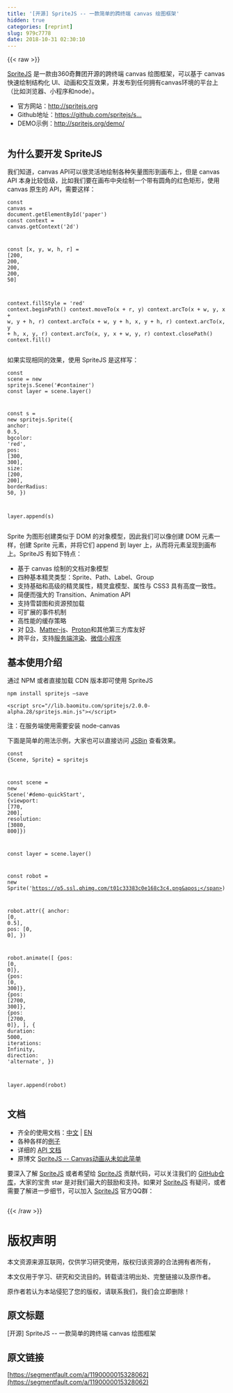 ```yaml
---
title: '[开源] SpriteJS -- 一款简单的跨终端 canvas 绘图框架'
hidden: true
categories: [reprint]
slug: 979c7778
date: 2018-10-31 02:30:10
---
```


{{< raw >}}
<p><a href="https://github.com/spritejs/spritejs" rel="nofollow noreferrer" target="_blank">SpriteJS</a> &#x662F;&#x4E00;&#x6B3E;&#x7531;360&#x5947;&#x821E;&#x56E2;&#x5F00;&#x6E90;&#x7684;&#x8DE8;&#x7EC8;&#x7AEF; canvas &#x7ED8;&#x56FE;&#x6846;&#x67B6;&#xFF0C;&#x53EF;&#x4EE5;&#x57FA;&#x4E8E; canvas &#x5FEB;&#x901F;&#x7ED8;&#x5236;&#x7ED3;&#x6784;&#x5316; UI&#x3001;&#x52A8;&#x753B;&#x548C;&#x4EA4;&#x4E92;&#x6548;&#x679C;&#xFF0C;&#x5E76;&#x53D1;&#x5E03;&#x5230;&#x4EFB;&#x4F55;&#x62E5;&#x6709;canvas&#x73AF;&#x5883;&#x7684;&#x5E73;&#x53F0;&#x4E0A;&#xFF08;&#x6BD4;&#x5982;&#x6D4F;&#x89C8;&#x5668;&#x3001;&#x5C0F;&#x7A0B;&#x5E8F;&#x548C;node&#xFF09;&#x3002;</p><ul><li>&#x5B98;&#x65B9;&#x7F51;&#x7AD9;&#xFF1A;<a href="http://spritejs.org" rel="nofollow noreferrer" target="_blank">http://spritejs.org</a></li><li>Github&#x5730;&#x5740;&#xFF1A;<a href="https://github.com/spritejs/spritejs" rel="nofollow noreferrer" target="_blank">https://github.com/spritejs/s...</a></li><li>DEMO&#x793A;&#x4F8B;&#xFF1A;<a href="http://spritejs.org/demo/" rel="nofollow noreferrer" target="_blank">http://spritejs.org/demo/</a></li></ul><p><span class="img-wrap"><img data-src="/img/remote/1460000015328065?w=500&amp;h=500" src="https://static.alili.tech/img/remote/1460000015328065?w=500&amp;h=500" alt="" title="" style="cursor:pointer;display:inline"></span></p><h2 id="articleHeader0">&#x4E3A;&#x4EC0;&#x4E48;&#x8981;&#x5F00;&#x53D1; SpriteJS</h2><p>&#x6211;&#x4EEC;&#x77E5;&#x9053;&#xFF0C;canvas API&#x53EF;&#x4EE5;&#x5F88;&#x7075;&#x6D3B;&#x5730;&#x7ED8;&#x5236;&#x5404;&#x79CD;&#x77E2;&#x91CF;&#x56FE;&#x5F62;&#x5230;&#x753B;&#x5E03;&#x4E0A;&#xFF0C;&#x4F46;&#x662F; canvas API &#x672C;&#x8EAB;&#x6BD4;&#x8F83;&#x4F4E;&#x7EA7;&#xFF0C;&#x6BD4;&#x5982;&#x6211;&#x4EEC;&#x8981;&#x5728;&#x753B;&#x5E03;&#x4E2D;&#x592E;&#x7ED8;&#x5236;&#x4E00;&#x4E2A;&#x5E26;&#x6709;&#x5706;&#x89D2;&#x7684;&#x7EA2;&#x8272;&#x77E9;&#x5F62;&#xFF0C;&#x4F7F;&#x7528; canvas &#x539F;&#x751F;&#x7684; API&#xFF0C;&#x9700;&#x8981;&#x8FD9;&#x6837;&#xFF1A;</p><div class="widget-codetool" style="display:none"><div class="widget-codetool--inner"><span class="selectCode code-tool" data-toggle="tooltip" data-placement="top" title="" data-original-title="&#x5168;&#x9009;"></span> <span type="button" class="copyCode code-tool" data-toggle="tooltip" data-placement="top" data-clipboard-text="const canvas = document.getElementById(&apos;paper&apos;)
const context = canvas.getContext(&apos;2d&apos;)

const [x, y, w, h, r] = [200, 200, 200, 200, 50]

context.fillStyle = &apos;red&apos;
context.beginPath()
context.moveTo(x + r, y)
context.arcTo(x + w, y, x + w, y + h, r)
context.arcTo(x + w, y + h, x, y + h, r)
context.arcTo(x, y + h, x, y, r)
context.arcTo(x, y, x + w, y, r)
context.closePath()
context.fill()" title="" data-original-title="&#x590D;&#x5236;"></span> <span type="button" class="saveToNote code-tool" data-toggle="tooltip" data-placement="top" title="" data-original-title="&#x653E;&#x8FDB;&#x7B14;&#x8BB0;"></span></div></div><pre class="javascript hljs"><code class="js"><span class="hljs-keyword">const</span> canvas = <span class="hljs-built_in">document</span>.getElementById(<span class="hljs-string">&apos;paper&apos;</span>)
<span class="hljs-keyword">const</span> context = canvas.getContext(<span class="hljs-string">&apos;2d&apos;</span>)

<span class="hljs-keyword">const</span> [x, y, w, h, r] = [<span class="hljs-number">200</span>, <span class="hljs-number">200</span>, <span class="hljs-number">200</span>, <span class="hljs-number">200</span>, <span class="hljs-number">50</span>]

context.fillStyle = <span class="hljs-string">&apos;red&apos;</span>
context.beginPath()
context.moveTo(x + r, y)
context.arcTo(x + w, y, x + w, y + h, r)
context.arcTo(x + w, y + h, x, y + h, r)
context.arcTo(x, y + h, x, y, r)
context.arcTo(x, y, x + w, y, r)
context.closePath()
context.fill()</code></pre><p>&#x5982;&#x679C;&#x5B9E;&#x73B0;&#x76F8;&#x540C;&#x7684;&#x6548;&#x679C;&#xFF0C;&#x4F7F;&#x7528; SpriteJS &#x662F;&#x8FD9;&#x6837;&#x5199;&#xFF1A;</p><div class="widget-codetool" style="display:none"><div class="widget-codetool--inner"><span class="selectCode code-tool" data-toggle="tooltip" data-placement="top" title="" data-original-title="&#x5168;&#x9009;"></span> <span type="button" class="copyCode code-tool" data-toggle="tooltip" data-placement="top" data-clipboard-text="const scene = new spritejs.Scene(&apos;#container&apos;)
const layer = scene.layer()

const s = new spritejs.Sprite({
  anchor: 0.5,
  bgcolor: &apos;red&apos;,
  pos: [300, 300],
  size: [200, 200],
  borderRadius: 50,
})

layer.append(s)" title="" data-original-title="&#x590D;&#x5236;"></span> <span type="button" class="saveToNote code-tool" data-toggle="tooltip" data-placement="top" title="" data-original-title="&#x653E;&#x8FDB;&#x7B14;&#x8BB0;"></span></div></div><pre class="javascript hljs"><code class="js"><span class="hljs-keyword">const</span> scene = <span class="hljs-keyword">new</span> spritejs.Scene(<span class="hljs-string">&apos;#container&apos;</span>)
<span class="hljs-keyword">const</span> layer = scene.layer()

<span class="hljs-keyword">const</span> s = <span class="hljs-keyword">new</span> spritejs.Sprite({
  <span class="hljs-attr">anchor</span>: <span class="hljs-number">0.5</span>,
  <span class="hljs-attr">bgcolor</span>: <span class="hljs-string">&apos;red&apos;</span>,
  <span class="hljs-attr">pos</span>: [<span class="hljs-number">300</span>, <span class="hljs-number">300</span>],
  <span class="hljs-attr">size</span>: [<span class="hljs-number">200</span>, <span class="hljs-number">200</span>],
  <span class="hljs-attr">borderRadius</span>: <span class="hljs-number">50</span>,
})

layer.append(s)</code></pre><p>Sprite &#x4E3A;&#x56FE;&#x5F62;&#x521B;&#x5EFA;&#x7C7B;&#x4F3C;&#x4E8E; DOM &#x7684;&#x5BF9;&#x8C61;&#x6A21;&#x578B;&#xFF0C;&#x56E0;&#x6B64;&#x6211;&#x4EEC;&#x53EF;&#x4EE5;&#x50CF;&#x521B;&#x5EFA; DOM &#x5143;&#x7D20;&#x4E00;&#x6837;&#xFF0C;&#x521B;&#x5EFA; Sprite &#x5143;&#x7D20;&#xFF0C;&#x5E76;&#x5C06;&#x5B83;&#x4EEC; append &#x5230; layer &#x4E0A;&#xFF0C;&#x4ECE;&#x800C;&#x5C06;&#x5143;&#x7D20;&#x5448;&#x73B0;&#x5230;&#x753B;&#x5E03;&#x4E0A;&#x3002;SpriteJS &#x6709;&#x5982;&#x4E0B;&#x7279;&#x70B9;&#xFF1A;</p><ul><li>&#x57FA;&#x4E8E; canvas &#x7ED8;&#x5236;&#x7684;&#x6587;&#x6863;&#x5BF9;&#x8C61;&#x6A21;&#x578B;</li><li>&#x56DB;&#x79CD;&#x57FA;&#x672C;&#x7CBE;&#x7075;&#x7C7B;&#x578B;&#xFF1A;Sprite&#x3001;Path&#x3001;Label&#x3001;Group</li><li>&#x652F;&#x6301;&#x57FA;&#x7840;&#x548C;&#x9AD8;&#x7EA7;&#x7684;&#x7CBE;&#x7075;&#x5C5E;&#x6027;&#xFF0C;&#x7CBE;&#x7075;&#x76D2;&#x6A21;&#x578B;&#x3001;&#x5C5E;&#x6027;&#x4E0E; CSS3 &#x5177;&#x6709;&#x9AD8;&#x5EA6;&#x4E00;&#x81F4;&#x6027;&#x3002;</li><li>&#x7B80;&#x4FBF;&#x800C;&#x5F3A;&#x5927;&#x7684; Transition&#x3001;Animation API</li><li>&#x652F;&#x6301;&#x96EA;&#x78A7;&#x56FE;&#x548C;&#x8D44;&#x6E90;&#x9884;&#x52A0;&#x8F7D;</li><li>&#x53EF;&#x6269;&#x5C55;&#x7684;&#x4E8B;&#x4EF6;&#x673A;&#x5236;</li><li>&#x9AD8;&#x6027;&#x80FD;&#x7684;&#x7F13;&#x5B58;&#x7B56;&#x7565;</li><li>&#x5BF9; <a href="https://github.com/d3/d3" rel="nofollow noreferrer" target="_blank">D3</a>&#x3001;<a href="https://github.com/liabru/matter-js" rel="nofollow noreferrer" target="_blank">Matter-js</a>&#x3001;<a href="https://github.com/a-jie/Proton" rel="nofollow noreferrer" target="_blank">Proton</a>&#x548C;&#x5176;&#x4ED6;&#x7B2C;&#x4E09;&#x65B9;&#x5E93;&#x53CB;&#x597D;</li><li>&#x8DE8;&#x5E73;&#x53F0;&#xFF0C;&#x652F;&#x6301;<a href="http://spritejs.org/#/zh-cn/index?id=server-side-render" rel="nofollow noreferrer" target="_blank">&#x670D;&#x52A1;&#x7AEF;&#x6E32;&#x67D3;</a>&#x3001;<a href="https://github.com/spritejs/sprite-wxapp" rel="nofollow noreferrer" target="_blank">&#x5FAE;&#x4FE1;&#x5C0F;&#x7A0B;&#x5E8F;</a></li></ul><h2 id="articleHeader1">&#x57FA;&#x672C;&#x4F7F;&#x7528;&#x4ECB;&#x7ECD;</h2><p>&#x901A;&#x8FC7; NPM &#x6216;&#x8005;&#x76F4;&#x63A5;&#x52A0;&#x8F7D; CDN &#x7248;&#x672C;&#x5373;&#x53EF;&#x4F7F;&#x7528; SpriteJS</p><div class="widget-codetool" style="display:none"><div class="widget-codetool--inner"><span class="selectCode code-tool" data-toggle="tooltip" data-placement="top" title="" data-original-title="&#x5168;&#x9009;"></span> <span type="button" class="copyCode code-tool" data-toggle="tooltip" data-placement="top" data-clipboard-text="npm install spritejs &#x2014;save" title="" data-original-title="&#x590D;&#x5236;"></span> <span type="button" class="saveToNote code-tool" data-toggle="tooltip" data-placement="top" title="" data-original-title="&#x653E;&#x8FDB;&#x7B14;&#x8BB0;"></span></div></div><pre class="hljs sql"><code class="shell" style="word-break:break-word;white-space:initial">npm <span class="hljs-keyword">install</span> spritejs &#x2014;<span class="hljs-keyword">save</span></code></pre><div class="widget-codetool" style="display:none"><div class="widget-codetool--inner"><span class="selectCode code-tool" data-toggle="tooltip" data-placement="top" title="" data-original-title="&#x5168;&#x9009;"></span> <span type="button" class="copyCode code-tool" data-toggle="tooltip" data-placement="top" data-clipboard-text="&lt;script src=&quot;//lib.baomitu.com/spritejs/2.0.0-alpha.28/spritejs.min.js&quot;&gt;&lt;/script&gt;" title="" data-original-title="&#x590D;&#x5236;"></span> <span type="button" class="saveToNote code-tool" data-toggle="tooltip" data-placement="top" title="" data-original-title="&#x653E;&#x8FDB;&#x7B14;&#x8BB0;"></span></div></div><pre class="xml hljs"><code class="html" style="word-break:break-word;white-space:initial"><span class="hljs-tag">&lt;<span class="hljs-name">script</span> <span class="hljs-attr">src</span>=<span class="hljs-string">&quot;//lib.baomitu.com/spritejs/2.0.0-alpha.28/spritejs.min.js&quot;</span>&gt;</span><span class="undefined"></span><span class="hljs-tag">&lt;/<span class="hljs-name">script</span>&gt;</span></code></pre><p>&#x6CE8;&#xFF1A;&#x5728;&#x670D;&#x52A1;&#x7AEF;&#x4F7F;&#x7528;&#x9700;&#x8981;&#x5B89;&#x88C5; node-canvas</p><p>&#x4E0B;&#x9762;&#x662F;&#x7B80;&#x5355;&#x7684;&#x7528;&#x6CD5;&#x793A;&#x4F8B;&#xFF0C;&#x5927;&#x5BB6;&#x4E5F;&#x53EF;&#x4EE5;&#x76F4;&#x63A5;&#x8BBF;&#x95EE; <a href="https://code.h5jun.com/sedam/edit?js,output" rel="nofollow noreferrer" target="_blank">JSBin</a> &#x67E5;&#x770B;&#x6548;&#x679C;&#x3002;</p><div class="widget-codetool" style="display:none"><div class="widget-codetool--inner"><span class="selectCode code-tool" data-toggle="tooltip" data-placement="top" title="" data-original-title="&#x5168;&#x9009;"></span> <span type="button" class="copyCode code-tool" data-toggle="tooltip" data-placement="top" data-clipboard-text="const {Scene, Sprite} = spritejs

const scene = new Scene(&apos;#demo-quickStart&apos;, {viewport: [770, 200], resolution: [3080, 800]})

const layer = scene.layer()

const robot = new Sprite(&apos;https://p5.ssl.qhimg.com/t01c33383c0e168c3c4.png&apos;)

robot.attr({
  anchor: [0, 0.5],
  pos: [0, 0],
})

robot.animate([
  {pos: [0, 0]},
  {pos: [0, 300]},
  {pos: [2700, 300]},
  {pos: [2700, 0]},
], {
  duration: 5000,
  iterations: Infinity,
  direction: &apos;alternate&apos;,
})

layer.append(robot)" title="" data-original-title="&#x590D;&#x5236;"></span> <span type="button" class="saveToNote code-tool" data-toggle="tooltip" data-placement="top" title="" data-original-title="&#x653E;&#x8FDB;&#x7B14;&#x8BB0;"></span></div></div><pre class="javascript hljs"><code class="javascript"><span class="hljs-keyword">const</span> {Scene, Sprite} = spritejs

<span class="hljs-keyword">const</span> scene = <span class="hljs-keyword">new</span> Scene(<span class="hljs-string">&apos;#demo-quickStart&apos;</span>, {<span class="hljs-attr">viewport</span>: [<span class="hljs-number">770</span>, <span class="hljs-number">200</span>], <span class="hljs-attr">resolution</span>: [<span class="hljs-number">3080</span>, <span class="hljs-number">800</span>]})

<span class="hljs-keyword">const</span> layer = scene.layer()

<span class="hljs-keyword">const</span> robot = <span class="hljs-keyword">new</span> Sprite(<span class="hljs-string">&apos;https://p5.ssl.qhimg.com/t01c33383c0e168c3c4.png&apos;</span>)

robot.attr({
  <span class="hljs-attr">anchor</span>: [<span class="hljs-number">0</span>, <span class="hljs-number">0.5</span>],
  <span class="hljs-attr">pos</span>: [<span class="hljs-number">0</span>, <span class="hljs-number">0</span>],
})

robot.animate([
  {<span class="hljs-attr">pos</span>: [<span class="hljs-number">0</span>, <span class="hljs-number">0</span>]},
  {<span class="hljs-attr">pos</span>: [<span class="hljs-number">0</span>, <span class="hljs-number">300</span>]},
  {<span class="hljs-attr">pos</span>: [<span class="hljs-number">2700</span>, <span class="hljs-number">300</span>]},
  {<span class="hljs-attr">pos</span>: [<span class="hljs-number">2700</span>, <span class="hljs-number">0</span>]},
], {
  <span class="hljs-attr">duration</span>: <span class="hljs-number">5000</span>,
  <span class="hljs-attr">iterations</span>: <span class="hljs-literal">Infinity</span>,
  <span class="hljs-attr">direction</span>: <span class="hljs-string">&apos;alternate&apos;</span>,
})

layer.append(robot)</code></pre><h2 id="articleHeader2">&#x6587;&#x6863;</h2><ul><li>&#x9F50;&#x5168;&#x7684;&#x4F7F;&#x7528;&#x6587;&#x6863;&#xFF1A;<a href="http://spritejs.org/#/zh-cn/index" rel="nofollow noreferrer" target="_blank">&#x4E2D;&#x6587;</a> | <a href="http://spritejs.org/#/en/index" rel="nofollow noreferrer" target="_blank">EN</a></li><li>&#x5404;&#x79CD;&#x5404;&#x6837;&#x7684;<a href="http://spritejs.org/#/zh-cn/examples" rel="nofollow noreferrer" target="_blank">&#x4F8B;&#x5B50;</a></li><li>&#x8BE6;&#x7EC6;&#x7684; <a href="http://spritejs.org/#/api/" rel="nofollow noreferrer" target="_blank">API &#x6587;&#x6863;</a></li><li>&#x539F;&#x535A;&#x6587; <a href="https://www.h5jun.com/post/spritejs.html" rel="nofollow noreferrer" target="_blank">SpriteJS -- Canvas&#x52A8;&#x753B;&#x4ECE;&#x672A;&#x5982;&#x6B64;&#x7B80;&#x5355;</a></li></ul><p>&#x8981;&#x6DF1;&#x5165;&#x4E86;&#x89E3; <a href="https://github.com/spritejs/spritejs" rel="nofollow noreferrer" target="_blank">SpriteJS</a> &#x6216;&#x8005;&#x5E0C;&#x671B;&#x7ED9; <a href="https://github.com/spritejs/spritejs" rel="nofollow noreferrer" target="_blank">SpriteJS</a> &#x8D21;&#x732E;&#x4EE3;&#x7801;&#xFF0C;&#x53EF;&#x4EE5;&#x5173;&#x6CE8;&#x6211;&#x4EEC;&#x7684; <a href="https://github.com/spritejs/spritejs" rel="nofollow noreferrer" target="_blank">GitHub&#x4ED3;&#x5E93;</a>&#xFF0C;&#x5927;&#x5BB6;&#x7684;&#x5B9D;&#x8D35; star &#x662F;&#x5BF9;&#x6211;&#x4EEC;&#x6700;&#x5927;&#x7684;&#x9F13;&#x52B1;&#x548C;&#x652F;&#x6301;&#x3002;&#x5982;&#x679C;&#x5BF9; <a href="https://github.com/spritejs/spritejs" rel="nofollow noreferrer" target="_blank">SpriteJS</a> &#x6709;&#x7591;&#x95EE;&#xFF0C;&#x6216;&#x8005;&#x9700;&#x8981;&#x4E86;&#x89E3;&#x8FDB;&#x4E00;&#x6B65;&#x7EC6;&#x8282;&#xFF0C;&#x53EF;&#x4EE5;&#x52A0;&#x5165; <a href="https://github.com/spritejs/spritejs" rel="nofollow noreferrer" target="_blank">SpriteJS</a> &#x5B98;&#x65B9;QQ&#x7FA4;&#xFF1A;</p><p><span class="img-wrap"><img data-src="/img/remote/1460000015328066" src="https://static.alili.tech/img/remote/1460000015328066" alt="" title="" style="cursor:pointer;display:inline"></span></p>
{{< /raw >}}

# 版权声明
本文资源来源互联网，仅供学习研究使用，版权归该资源的合法拥有者所有，

本文仅用于学习、研究和交流目的。转载请注明出处、完整链接以及原作者。 

原作者若认为本站侵犯了您的版权，请联系我们，我们会立即删除！

## 原文标题
[开源] SpriteJS -- 一款简单的跨终端 canvas 绘图框架

## 原文链接
[https://segmentfault.com/a/1190000015328062](https://segmentfault.com/a/1190000015328062)

